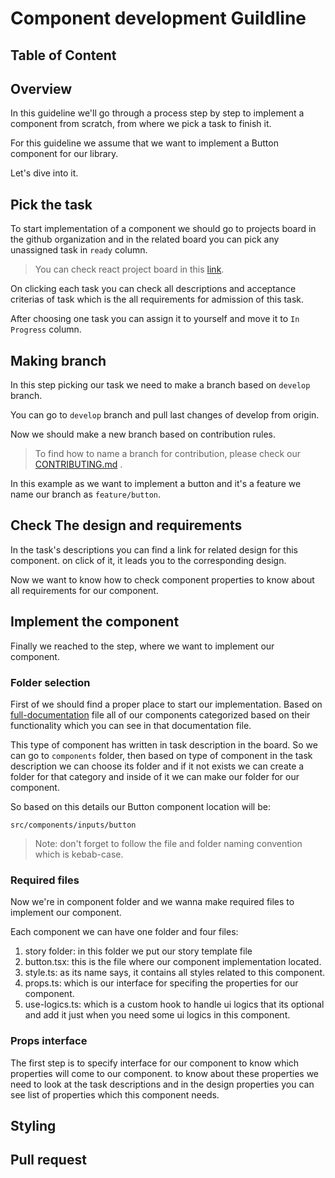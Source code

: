 # Component development Guildline

## Table of Content

## Overview
In this guideline we'll go through a process step by step to implement a component from scratch, from where we pick a task to finish it.

For this guideline we assume that we want to implement a Button component for our library.

Let's dive into it.

## Pick the task
To start implementation of a component we should go to projects board in the github organization and in the related board you can pick any unassigned task in `ready` column.

> You can check react project board in this [link](https://github.com/orgs/UI-Library-Lab/projects/1/views/1).

On clicking each task you can check all descriptions and acceptance criterias of task which is the all requirements for admission of this task.

After choosing one task you can assign it to yourself and move it to `In Progress` column.

## Making branch
In this step picking our task we need to make a branch based on `develop` branch.

You can go to `develop` branch and pull last changes of develop from origin.

Now we should make a new branch based on contribution rules.

> To find how to name a branch for contribution, please check our [CONTRIBUTING.md](./../../CONTRIBUTING.md) .

In this example as we want to implement a button and it's a feature we name our branch as `feature/button`.

## Check The design and requirements
In the task's descriptions you can find a link for related design for this component. on click of it, it leads you to the corresponding design.

Now we want to know how to check component properties to know about all requirements for our component.


## Implement the component
Finally we reached to the step, where we want to implement our component.


### Folder selection
First of we should find a proper place to start our implementation. Based on [full-documentation](./../full-documentation/full-documentation.md) file all of our components categorized based on their functionality which you can see in that documentation file.

This type of component has written in task description in the board. So we can go to `components` folder, then based on type of component in the task description we can choose its folder and if it not exists we can create a folder for that category and inside of it we can make our folder for our component. 

So based on this details our Button component location will be:

`src/components/inputs/button`

> Note: don't forget to follow the file and folder naming convention which is kebab-case.

### Required files
Now we're in component folder and we wanna make required files to implement our component.

Each component we can have one folder and four files:

1. story folder: in this folder we put our story template file
2. button.tsx: this is the file where our component implementation located.
3. style.ts: as its name says, it contains all styles related to this component.
4. props.ts: which is our interface for specifing the properties for our component.
5. use-logics.ts: which is a custom hook to handle ui logics that its optional and add it just when you need some ui logics in this component.

### Props interface
The first step is to specify interface for our component to know which properties will come to our component. to know about these properties we need to look at the task descriptions and in the design properties you can see list of properties which this component needs.

## Styling

## Pull request
